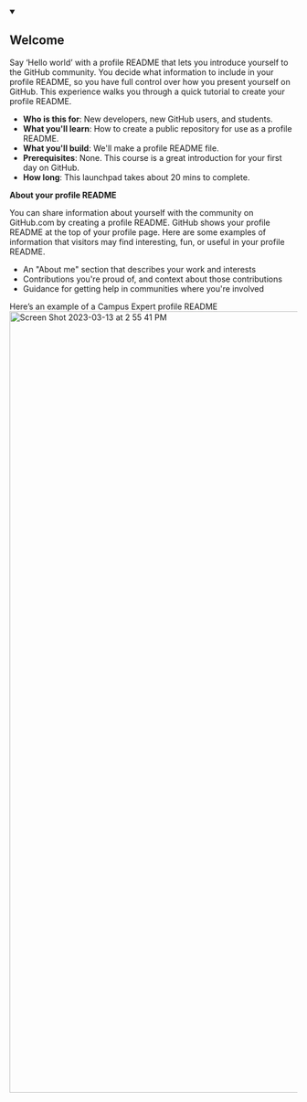 
<details id=0 open>
<summary><h2>Welcome</h2></summary>

Say ‘Hello world’ with a profile README that lets you introduce yourself to the GitHub community. You decide what information to include in your profile README, so you have full control over how you present yourself on GitHub. This experience walks you through a quick tutorial to create your profile README.
- **Who is this for**: New developers, new GitHub users, and students.
- **What you'll learn**: How to create a public repository for use as a profile README.
- **What you'll build**: We'll make a profile README file.
- **Prerequisites**: None. This course is a great introduction for your first day on GitHub.
- **How long**: This launchpad takes about 20 mins to complete.

**About your profile README**

You can share information about yourself with the community on GitHub.com by creating a profile README. GitHub shows your profile README at the top of your profile page. Here are some examples of information that visitors may find interesting, fun, or useful in your profile README.
- An "About me" section that describes your work and interests
- Contributions you're proud of, and context about those contributions
- Guidance for getting help in communities where you're involved

Here’s an example of a Campus Expert profile README
<img width="1367" alt="Screen Shot 2023-03-13 at 2 55 41 PM" src="https://user-images.githubusercontent.com/107881423/224805660-26f7272f-6df1-42c0-b4c4-f3b2d790dd65.png">

